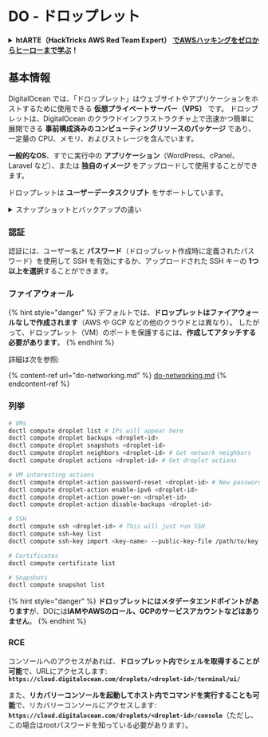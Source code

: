 # DO - ドロップレット

<details>

<summary><strong>htARTE（HackTricks AWS Red Team Expert）</strong> <a href="https://training.hacktricks.xyz/courses/arte"><strong>でAWSハッキングをゼロからヒーローまで学ぶ</strong></a><strong>！</strong></summary>

HackTricks をサポートする他の方法:

- **HackTricks で企業を宣伝**したい場合や **HackTricks をPDFでダウンロード**したい場合は [**SUBSCRIPTION PLANS**](https://github.com/sponsors/carlospolop) をチェック！
- [**公式PEASS＆HackTricksスウォッグ**](https://peass.creator-spring.com)を入手
- [**The PEASS Family**](https://opensea.io/collection/the-peass-family)を発見し、独占的な [**NFTs**](https://opensea.io/collection/the-peass-family) のコレクションを見つける
- **💬 [Discordグループ](https://discord.gg/hRep4RUj7f)** に参加するか、[telegramグループ](https://t.me/peass) に参加するか、**Twitter** 🐦 [**@hacktricks_live**](https://twitter.com/hacktricks_live) をフォローする。
- **ハッキングトリックを共有するために** [**HackTricks**](https://github.com/carlospolop/hacktricks) と [**HackTricks Cloud**](https://github.com/carlospolop/hacktricks-cloud) のGitHubリポジトリにPRを提出する。

</details>

## 基本情報

DigitalOcean では、「ドロップレット」はウェブサイトやアプリケーションをホストするために使用できる **仮想プライベートサーバー（VPS）** です。 ドロップレットは、DigitalOcean のクラウドインフラストラクチャ上で迅速かつ簡単に展開できる **事前構成済みのコンピューティングリソースのパッケージ** であり、一定量の CPU、メモリ、およびストレージを含んでいます。

**一般的なOS**、すでに実行中の **アプリケーション**（WordPress、cPanel、Laravel など）、または **独自のイメージ** をアップロードして使用することができます。

ドロップレットは **ユーザーデータスクリプト** をサポートしています。

<details>

<summary>スナップショットとバックアップの違い</summary>

DigitalOcean では、スナップショットはドロップレットのディスクの特定時点のコピーです。 スナップショットは、取得時点でのドロップレットのディスクの状態をキャプチャし、オペレーティングシステム、インストールされたアプリケーション、ディスク上のすべてのファイルとデータを含みます。

スナップショットは、元のドロップレットと同じ構成で新しいドロップレットを作成したり、スナップショットを取得した時点の状態にドロップレットを復元したりするために使用できます。 スナップショットは DigitalOcean のオブジェクトストレージサービスに保存され、前回のスナップショット以降の変更のみが保存されるインクリメンタルな形式です。 これにより、効率的に使用し、費用対効果の高いストレージが可能となります。

一方、バックアップは、オペレーティングシステム、インストールされたアプリケーション、ファイル、データ、およびドロップレットの設定とメタデータを含む、ドロップレットの完全なコピーです。 バックアップは通常定期的に実行され、特定時点でのドロップレットの完全な状態をキャプチャします。

スナップショットとは異なり、バックアップは圧縮された暗号化形式で保存され、DigitalOcean のインフラストラクチャからリモートロケーションに転送されます。 これにより、バックアップは災害復旧に理想的であり、データ損失やその他の災害が発生した場合に復元できるドロップレットの完全なコピーを提供します。

要約すると、スナップショットはドロップレットのディスクの特定時点のコピーであり、バックアップは設定とメタデータを含むドロップレットの完全なコピーです。 スナップショットは DigitalOcean のオブジェクトストレージサービスに保存され、バックアップは DigitalOcean のインフラストラクチャからリモートロケーションに転送されます。 スナップショットとバックアップの両方を使用してドロップレットを復元できますが、スナップショットはより効率的に使用および保存でき、バックアップは災害復旧のための包括的なバックアップソリューションを提供します。

</details>

### 認証

認証には、ユーザー名と **パスワード**（ドロップレット作成時に定義されたパスワード）を使用して SSH を有効にするか、アップロードされた SSH キーの **1つ以上を選択**することができます。

### ファイアウォール

{% hint style="danger" %}
デフォルトでは、**ドロップレットはファイアウォールなしで作成されます**（AWS や GCP などの他のクラウドとは異なり）。 したがって、ドロップレット（VM）のポートを保護するには、**作成してアタッチする必要があります**。
{% endhint %}

詳細は次を参照:

{% content-ref url="do-networking.md" %}
[do-networking.md](do-networking.md)
{% endcontent-ref %}

### 列挙
```bash
# VMs
doctl compute droplet list # IPs will appear here
doctl compute droplet backups <droplet-id>
doctl compute droplet snapshots <droplet-id>
doctl compute droplet neighbors <droplet-id> # Get network neighbors
doctl compute droplet actions <droplet-id> # Get droplet actions

# VM interesting actions
doctl compute droplet-action password-reset <droplet-id> # New password is emailed to the user
doctl compute droplet-action enable-ipv6 <droplet-id>
doctl compute droplet-action power-on <droplet-id>
doctl compute droplet-action disable-backups <droplet-id>

# SSH
doctl compute ssh <droplet-id> # This will just run SSH
doctl compute ssh-key list
doctl compute ssh-key import <key-name> --public-key-file /path/to/key.pub

# Certificates
doctl compute certificate list

# Snapshots
doctl compute snapshot list
```
{% hint style="danger" %}
**ドロップレットにはメタデータエンドポイントがあります**が、DOには**IAMやAWSのロール、GCPのサービスアカウントなどはありません**。
{% endhint %}

### RCE

コンソールへのアクセスがあれば、**ドロップレット内でシェルを取得することが可能**で、URLにアクセスします: **`https://cloud.digitalocean.com/droplets/<droplet-id>/terminal/ui/`**

また、**リカバリーコンソールを起動してホスト内でコマンドを実行することも可能**で、リカバリーコンソールにアクセスします: **`https://cloud.digitalocean.com/droplets/<droplet-id>/console`**（ただし、この場合はrootパスワードを知っている必要があります）。

